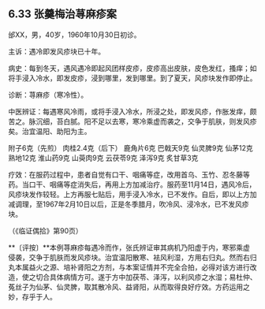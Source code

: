 ## 6.33 张羹梅治荨麻疹案

邰XX，男，40岁，1960年10月30日初诊。

主诉：遇冷即发风疹块已十年。

病史：每到冬天，遇风遇冷即起风团样皮疹，皮疹高出皮肤，皮色发红，搔痒；如将手浸入冷水，即发皮疹，浸到哪里，发到哪里。到了夏天，风疹块发作即停止。

诊断：荨麻疹（寒冷性）。

中医辨证：每遇寒风冷雨，或将手浸入冷水，所浸之处，即发风疹，作胀发痒，颇苦之。脉沉细，苔白腻。阳不足以去寒，寒冷乘虚而袭之，交争于肌肤，则发风疹矣。治宜温阳、助阳为主。

附子6克（先煎） 肉桂2.4克（后下） 鹿角片6克 巴戟天9克 仙灵脾9克 仙茅12克 熟地12克 淮山药9克 山萸肉9克 云茯苓9克 泽泻9克 炙甘草3克

疗效：在服药过程中，患者自觉有口干、咽痛等症，改用首乌、玉竹、忍冬藤等药。当口干、咽痛等症消失后，再用上方加减治疗。服药至11月14日，遇风冷后，风疹块发作较轻。上方再服七贴后，用手浸入冷水，已不发作。自后，即以上方加减调理，至1967年2月10日以后，正是冬季腊月，吹冷风、浸冷水，已不发风疹块。

（《临证偶拾》第90页）

**〔评按〕**本例荨麻疹每遇冷而作，张氏辨证审其病机乃阳虚于内，寒邪乘虚侵袭，交争于肌肤而发风疹块。治宜温阳散寒、袪风利湿，方用右归丸。然而右归丸本属益火之源、培补肾阳之方剂，与本案证情并不完全合拍，必得对该方进行改造，使之切合具体病情方可。遂于方中加茯苓、泽泻，以利风疹之水湿；易杜仲、菟丝子为仙茅、仙灵脾，取其散冷风、益肾阳，从而取得良好疗效。方药运用之妙，存乎于人。
